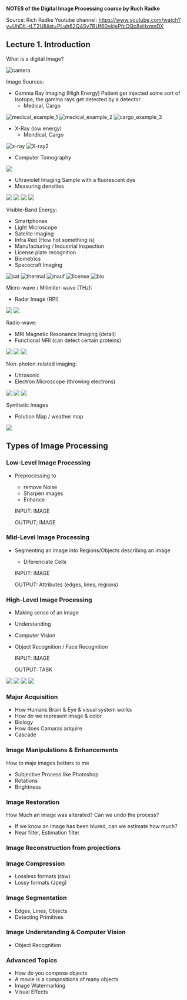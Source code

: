 **NOTES of the Digital Image Processing course by Ruch Radke**

Source:
  Rich Radke Youtube channel:
  https://www.youtube.com/watch?v=UhDlL-tLT2U&list=PLuh62Q4Sv7BUf60vkjePfcOQc8sHxmnDX
  
  
  
## Lecture 1. Introduction

What is a digital Image?

![camera](origin_of_image.png)

Image Sources:
- Gamma Ray Imaging (High Energy)
    Patient get injected some sort of isotope, the gamma rays get detected by a detector
    - Medical, Cargo

![medical_example_1](medical_example_1.png)
![medical_example_2](medical_example_2.png)
![cargo_example_3](cargo_example_3.png)

- X-Ray (low energy)
    - Mendical, Cargo

![x-ray](x_ray_example.png)
![X-ray2](x_ray_example_2.png)

- Computer Tomography

![](Computational_tomography.png)

- Ultraviolet Imaging
  Sample with a fluorescent dye
- Measuring densities

![](UV-die.png)
![](uv_example_1.png)
![](uv_example_2.png)
![](uv_example_3.png)

Visible-Band Energy:
- Smartphones
- Light Microscope
- Satelite Imaging
- Infra Red (How hot something is)
- Manufacturing / Industrial inspection
- License plate recognition
- Biometrics
- Spacecraft Imaging
  
![sat](satellite_example.png)
![thermal](thermal_image.jpeg)
![mauf](manufacturing_line.jpeg)
![license](license_plate_recognition.jpeg)
![bio](biometrics.jpg)

Micro-wave / Milimiter-wave (THz):
- Radar Image (RPI)
     
![](microwave.jpeg)
![](microwave_example.jpeg)

Radio-wave:
- MRI Magnetic Resonance Imaging (detail)
- Functional MRI (can detect certain proteins)

![](MRI.jpeg)
![](MRI_example.jpeg)
![](fMRI.jpeg)

Non-photon-related imaging:
- Ultrasonic
- Electron Microscope (throwing electrons)
    
![](ultrasonic.jpeg)
![](ultrasound_example.jpeg)
![](electron_microscope.jpeg)

Synthetic Images
- Polution Map / weather map

![](polution_map.jpeg)




## Types of Image Processing


### Low-Level Image Processing

- Preprocessing to 
    - remove Noise
    - Sharpen images
    - Enhance

    INPUT: IMAGE
    
    OUTPUT; IMAGE
 ### Mid-Level Image Processing
 
 - Segmenting an image into Regions/Objects describing an image
    - Diferenciate Cells

    INPUT: IMAGE
    
    OUTPUT: Attributes (edges, lines, regions)



 ### High-Level Image Processing
 
- Making sense of an image
- Understanding
- Computer Vision
- Object Recognition / Face Recognition

    INPUT: IMAGE
    
    OUTPUT: TASK
    
![](original_image.jpeg)
![](low_level.jpeg)
![](mid_level.jpeg)
![](high_level.jpeg)


### Major Acquisition

- How Humans Brain & Eye & visual system works
- How do we represent image & color
- Biology
- How does Camaras adquire
- Cascade

### Image Manipulations & Enhancements

How to maje images betters to me
- Subjective Process like Photoshop
- Rotations 
- Brightness

### Image Restoration

How Much an image was alterated?
Can we undo the process?
- If we know an image has been blured, can we estimate how much?
- Near filter, Estimation filter

### Image Reconstruction from projections

### Image Compression

- Lossless formats (raw)
- Lossy formats (Jpeg)

### Image Segmentation

- Edges, Lines, Objects
- Detecting Primitives

### Image Understanding & Computer Vision

- Object Recognition

### Advanced Topics

- How do you compose objects
- A movie is a compositions of many objects
- Image Watermarking
- Visual Effects
